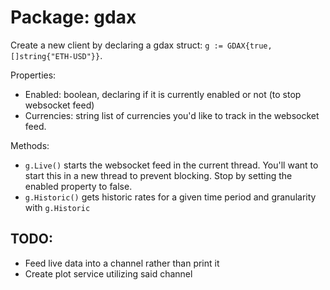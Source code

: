 # Package: gdax

Create a new client by declaring a gdax struct: `g := GDAX{true, []string{"ETH-USD"}}`.

Properties:
- Enabled: boolean, declaring if it is currently enabled or not (to stop websocket feed)
- Currencies: string list of currencies you'd like to track in the websocket feed.

Methods:
- `g.Live()` starts the websocket feed in the current thread. You'll want to start this in a new thread to prevent blocking. Stop by setting the enabled property to false.
- `g.Historic()` gets historic rates for a given time period and granularity with `g.Historic`

## TODO:
- Feed live data into a channel rather than print it
- Create plot service utilizing said channel